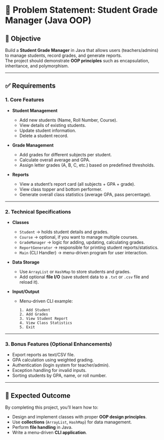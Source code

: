 # 📝 Problem Statement: Student Grade Manager (Java OOP)

## 🎯 Objective  
Build a **Student Grade Manager** in Java that allows users (teachers/admins) to manage students, record grades, and generate reports.  
The project should demonstrate **OOP principles** such as encapsulation, inheritance, and polymorphism.  

---

## ✅ Requirements  

### 1. Core Features
- **Student Management**
  - Add new students (Name, Roll Number, Course).  
  - View details of existing students.  
  - Update student information.  
  - Delete a student record.  

- **Grade Management**
  - Add grades for different subjects per student.  
  - Calculate overall average and GPA.  
  - Assign letter grades (A, B, C, etc.) based on predefined thresholds.  

- **Reports**
  - View a student’s report card (all subjects + GPA + grade).  
  - View class topper and bottom performer.  
  - Generate overall class statistics (average GPA, pass percentage).  

---

### 2. Technical Specifications
- **Classes**
  - `Student` → holds student details and grades.  
  - `Course` → optional, if you want to manage multiple courses.  
  - `GradeManager` → logic for adding, updating, calculating grades.  
  - `ReportGenerator` → responsible for printing student reports/statistics.  
  - `Main` (CLI Handler) → menu-driven program for user interaction.  

- **Data Storage**
  - Use `ArrayList` or `HashMap` to store students and grades.  
  - Add optional **file I/O** (save student data to a `.txt` or `.csv` file and reload it).  

- **Input/Output**
  - Menu-driven CLI example:  
    ```
    1. Add Student  
    2. Add Grades  
    3. View Student Report  
    4. View Class Statistics  
    5. Exit
    ```

---

### 3. Bonus Features (Optional Enhancements)
- Export reports as text/CSV file.  
- GPA calculation using weighted grading.  
- Authentication (login system for teacher/admin).  
- Exception handling for invalid inputs.  
- Sorting students by GPA, name, or roll number.  

---

## 📌 Expected Outcome  
By completing this project, you’ll learn how to:  
- Design and implement classes with proper **OOP design principles**.  
- Use **collections** (`ArrayList`, `HashMap`) for data management.  
- Perform **file handling** in Java.  
- Write a menu-driven **CLI application**.  
